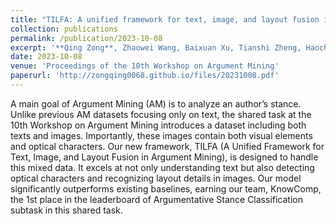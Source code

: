 ```yaml
---
title: "TILFA: A unified framework for text, image, and layout fusion in argument mining"
collection: publications
permalink: /publication/2023-10-08
excerpt: '**Qing Zong**, Zhaowei Wang, Baixuan Xu, Tianshi Zheng, Haochen Shi, Weiqi Wang, Yangqiu Song, Ginny Y Wong, Simon See'
date: 2023-10-08
venue: 'Proceedings of the 10th Workshop on Argument Mining'
paperurl: 'http://zongqing0068.github.io/files/20231008.pdf'
---
```


A main goal of Argument Mining (AM) is to analyze an author’s stance. Unlike previous AM datasets focusing only on text, the shared task at the 10th Workshop on Argument Mining introduces a dataset including both texts and images. Importantly, these images contain both visual elements and optical characters. Our new framework, TILFA (A Unified Framework for Text, Image, and Layout Fusion in Argument Mining), is designed to handle this mixed data. It excels at not only understanding text but also detecting optical characters and recognizing layout details in images. Our model significantly outperforms existing baselines, earning our team, KnowComp, the 1st place in the leaderboard of Argumentative Stance Classification subtask in this shared task.
